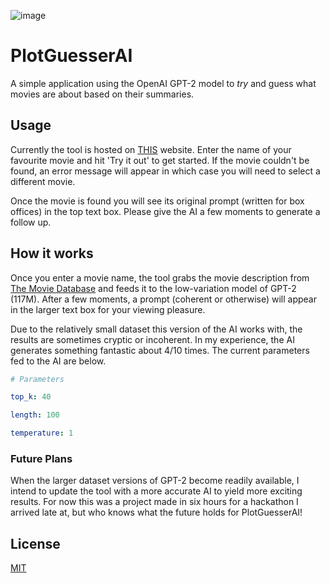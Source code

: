 ![image](https://imgur.com/3QnGNEZ.png "PlotGuesserAI Logo")
# PlotGuesserAI 


A simple application using the OpenAI GPT-2 model to *try* and guess what movies are about based on their summaries.

## Usage

Currently the tool is hosted on [THIS](https://plotguesserai.hyperspc.com/) website. Enter the name of your favourite movie and hit 'Try it out' to get started. If the movie couldn't be found, an error message will appear in which case you will need to select a different movie.

Once the movie is found you will see its original prompt (written for box offices) in the top text box. Please give the AI a few moments to generate a follow up.

## How it works

Once you enter a movie name, the tool grabs the movie description from [The Movie Database](https://www.themoviedb.org/) and feeds it to the low-variation model of GPT-2 (117M). After a few moments, a prompt (coherent or otherwise) will appear in the larger text box for your viewing pleasure.

Due to the relatively small dataset this version of the AI works with, the results are sometimes cryptic or incoherent. In my experience, the AI generates something fantastic about 4/10 times. The current parameters fed to the AI are below.

```yaml
# Parameters

top_k: 40

length: 100

temperature: 1
```

### Future Plans
When the larger dataset versions of GPT-2 become readily available, I intend to update the tool with a more accurate AI to yield more exciting results. For now this was a project made in six hours for a hackathon I arrived late at, but who knows what the future holds for PlotGuesserAI!

## License
[MIT](https://choosealicense.com/licenses/mit/)